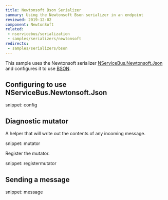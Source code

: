 ```yaml
---
title: Newtonsoft Bson Serializer
summary: Using the Newtonsoft Bson serializer in an endpoint
reviewed: 2019-12-02
component: NewtonSoft
related:
 - nservicebus/serialization
 - samples/serializers/newtonsoft
redirects:
 - samples/serializers/bson
---
```


This sample uses the Newtonsoft serializer [NServiceBus.Newtonsoft.Json](https://github.com/Particular/NServiceBus.Newtonsoft.Json) and configures it to use [BSON](http://bsonspec.org/).


## Configuring to use NServiceBus.Newtonsoft.Json

snippet: config


## Diagnostic mutator

A helper that will write out the contents of any incoming message.

snippet: mutator

Register the mutator.

snippet: registermutator


## Sending a message

snippet: message
